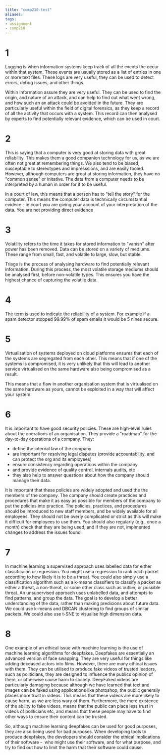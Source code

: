```yaml
---
title: "comp210-test"
aliases: 
tags: 
- assignment
- comp210
---
```


# 1
Logging is when information systems keep track of all the events the occur within that system. These events are usually stored as a list of entries in one or more text files. These logs are very useful, they can be used to detect errors, debug issues, and other things. 

Within Information assure they are very useful. They can be used to find the origin, and nature of an attack, and can help to find out what went wrong, and how such an an attack could be avoided in the future. They are particularly useful within the field of digital forensics, as they keep a record of all the activity that occurs with a system. This record can then analysed by experts to find potentially relevant evidence, which can be used in court.

# 2
This is saying that a computer is very good at storing data with great reliability. This makes them a good companion technology for us, as we are often not great at remembering things. We also tend to be biased, susceptable to stereotypes and impresssions, and are easily fooled. However, although computers are great at storing information, they have no "common sense" or initative. The data from a computer needs to be interpreted by a human in order for it to be useful.

In a court of law, this means that a person has to "tell the story" for the computer. This means the computer data is technically circumstantial evidece - in court you are giving your account of your interpretation of the data. You are not providing direct evidence

# 3
Volatility refers to the time it takes for stored information to "vanish" after power has been removed. Data can be stored on a variety of mediums. These range from small, fast, and volatile to large, slow, but stable.

Triage is the process of analysing hardware to find potentially relevant information. During this process, the most volatile storage mediums should be analysed first, before non-volatile types. This ensures you have the highest chance of capturing the volatile data.

# 4
The term is used to indicate the reliability of a system. For example if a spam detector stopped 99.99% of spam emails it would be 5 nines secure.

# 5
Virtualisation of systems deployed on cloud platforms ensures that each of the systems are segregated from each other. This means that if one of the systems is compromised, it is very unlikely that this will lead to another service virtualised on the same hardware also being compromised as a result.

This means that a flaw in another organisation system that is virtualised on the same hardware as yours, cannot be exploited in a way that will affect your system.

# 6
It is important to have good security policies. These are high-level rules about the operations of an organisation. They provide a "roadmap" for the day-to-day operations of a company. They:

-   define the internal law of the company
-   are important for resolving legal disputes (provide accountability, and can protect the org and its employees)
-   ensure consistency regarding operations within the company
-   and provide evidence of quality control, internals audits, etc
-   they also help to answer questions about how the company should manage their data.

It is important that these policies are widely adopted and used the the members of the company. The company should create practices and procedures that make it as easy as possible for members of the company to put the policies into practice. The policies, practices, and procedures should be introduced to new staff members, and be widely available for all employees. They should not be overly complicated or strict as this will make it difficult for employees to use them. You should also regularly (e.g., once a month) check that they are being used, and if they are not, implmented changes to address the issues found

# 7
In machine learning a supervised approach uses labelled data for either classificaion or regression. You might use a regression to rank each packet according to how likely it is to be a threat. You could also simply use a classification algorithm such as a k-means classifiers to classify a packet as either a threat, a non-threat, or some other class such as outlier, or possible threat. An unsupervised approach uses unlabelled data, and attempts to find patterns, and group the data. The goal is to develop a better understanding of the data, rather than making predicions about future data. We could use k-means and DBCAN clustering to find groups of similar packets. We could also use t-SNE to visualise high dimension data.

# 8
One example of an ethical issue with machine learning is the use of machine learning algorithms for deepfakes. Deepfakes are essentially an advanced version of face swapping. They are very useful for things like adding deceased actors into films. However, there are many ethical issues with them. They can be utilised to produce fake videos of trusted leaders, such as politicians, they are designed to influence the publics opinion of them, or otherwise cause harm to society. DeepFaked videos are particularly damaging because although we have learned that text and images can be faked using applications like photoshop, the public generally places more trust in videos. This means that these videos are more likely to cause harm, as we are less wary of them. Furthermore, the mere existence of the ability to fake videos, means that the public can place less trust in videos of politicians etc, and means that these people may have to find other ways to ensure their content can be trusted. 

So, although machine learning deepfakes can be used for good purposes, they are also being used for bad purposes. When developing tools to produce deepfakes, the developers should consider the ethical implications of their software -  who might use their software, and for what purpose, and try to find out how to limit the harm that their software could cause.